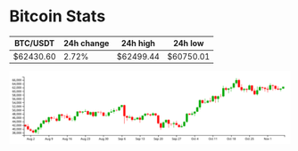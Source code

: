 # Bitcoin Stats

BTC/USDT|24h change|24h high|24h low|
|---|---|---|---|
|$62430.60|2.72%|$62499.44|$60750.01|

<img src="./chart.svg">
